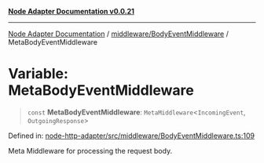 [**Node Adapter Documentation v0.0.21**](../../../README.md)

***

[Node Adapter Documentation](../../../modules.md) / [middleware/BodyEventMiddleware](../README.md) / MetaBodyEventMiddleware

# Variable: MetaBodyEventMiddleware

> `const` **MetaBodyEventMiddleware**: `MetaMiddleware`\<`IncomingEvent`, `OutgoingResponse`\>

Defined in: [node-http-adapter/src/middleware/BodyEventMiddleware.ts:109](https://github.com/stonemjs/node-http-adapter/blob/98d0eadf76b2b9d63c37e48bbb51cdef92f3d34a/src/middleware/BodyEventMiddleware.ts#L109)

Meta Middleware for processing the request body.
